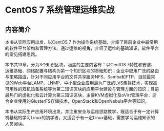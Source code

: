 # CentOS 7 系统管理运维实战

## 内容简介

本书从实际应用出发，以CentOS 7 作为操作系统基础，介绍了目前企业中最常用的软件平台架构和管理方法。通过运维的视角，介绍了运维的基础知识，软件平台的常见搭建思路。

本书共13章，分为3个知识区块，涵盖的主要内容有：以CentOS 7特性和安装、运维基础、网络配置与结构为第一个知识区块的基础知识；企业中应用广泛的路由与策略路由，针对不同应用平台的文件共享服务NFS、Samba和FTP，目前最常见的Web平台LAMP、LNMP，中小型企业应用最为广泛的LVS集群技术，实现高可用性的双机热备系统等为第二知识区块的应用平台建设与管理方面的知识；目前最热门的虚拟化和云计算为第三知识区块，主要KVM虚拟化及oVirt管理平台，适合企业使用的GlusterFS存储技术，OpenStack和OpenNebula平台等知识。

本书从实际生产应用环境出发，并注重安全与运维思路教学，既适合于有一定计算机基础的学习Linux的初学者，又适合于有一定Linux基础，需要学习运维知识的人员阅读。

